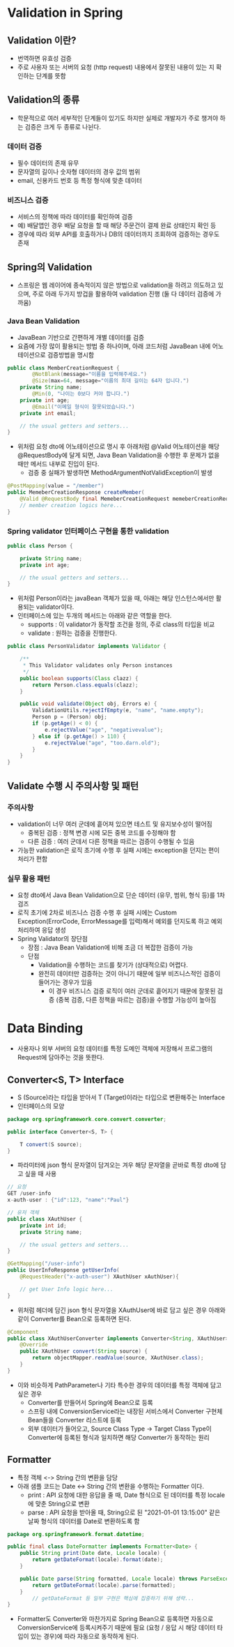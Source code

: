 # Validation in Spring
## Validation 이란?
- 번역하면 유효성 검증
- 주로 사용자 또는 서버의 요청 (http request) 내용에서 잘못된 내용이 있는 지 확인하는 단계를 뜻함

## Validation의 종류
- 학문적으로 여러 세부적인 단계들이 있기도 하지만 실제로 개발자가 주로 챙겨야 하는 검증은 크게 두 종류로 나뉜다.

### 데이터 검증
- 필수 데이터의 존재 유무
- 문자열의 길이나 숫자형 데이터의 경우 값의 범위
- email, 신용카드 번호 등 특정 형식에 맞춘 데이터

### 비즈니스 검증 
- 서비스의 정책에 따라 데이터를 확인하여 검증
- 예) 배달앱인 경우 배달 요청을 할 때 해당 주문건이 결제 완료 상태인지 확인 등
- 경우에 따라 외부 API를 호출하거나 DB의 데이터까지 조회하여 검증하는 경우도 존재

## Spring의 Validation
- 스프링은 웹 레이어에 종속적이지 않은 방법으로 validation을 하려고 의도하고 있으며, 주로
아래 두가지 방겁을 활용하여 validation 진행 (둘 다 데이터 검증에 가까움)

### Java Bean Validation
- JavaBean 기반으로 간편하게 개별 데이터를 검증
- 요즘에 가장 많이 활용되는 방법 중 하나이며, 아래 코드처럼 JavaBean 내에
어노테이션으로 검증방법을 명시함
```java
public class MemberCreationRequest {
		@NotBlank(message="이름을 입력해주세요.")
		@Size(max=64, message="이름의 최대 길이는 64자 입니다.")
    private String name;
		@Min(0, "나이는 0보다 커야 합니다.")
    private int age;
		@Email("이메일 형식이 잘못되었습니다.")
    private int email;

    // the usual getters and setters...
}
```
- 위처럼 요청 dto에 어노테이션으로 명시 후 아래처럼 @Valid 어노테이션을 해당 @RequestBody에 
달게 되면, Java Bean Validation을 수행한 후 문제가 없을 때만 메서드 내부로 진입이 된다.
    - 검증 중 실패가 발생하면 MethodArgumentNotValidException이 발생
```java
@PostMapping(value = "/member")
public MemeberCreationResponse createMember(
	@Valid @RequestBody final MemeberCreationRequest memeberCreationRequest) {
	// member creation logics here...
}
```
### Spring validator 인터페이스 구현을 통한 validation
```java
public class Person {

    private String name;
    private int age;

    // the usual getters and setters...
}
```
- 위처럼 Person이라는 javaBean 객체가 있을 때, 아래는 해당 인스턴스에서만 활용되는 validator이다.
- 인터페이스에 있는 두개의 메서드는 아래와 같은 역할을 한다.
    - supports : 이 validator가 동작할 조건을 정의, 주로 class의 타입을 비교
    - validate : 원하는 검증을 진행한다.
```java
public class PersonValidator implements Validator {

    /**
     * This Validator validates only Person instances
     */
    public boolean supports(Class clazz) {
        return Person.class.equals(clazz);
    }

    public void validate(Object obj, Errors e) {
        ValidationUtils.rejectIfEmpty(e, "name", "name.empty");
        Person p = (Person) obj;
        if (p.getAge() < 0) {
            e.rejectValue("age", "negativevalue");
        } else if (p.getAge() > 110) {
            e.rejectValue("age", "too.darn.old");
        }
    }
}
```

## Validate 수행 시 주의사항 및 패턴
### 주의사항
- validation이 너무 여러 군데에 흩어져 있으면 테스트 및 유지보수성이 떨어짐
    - 중복된 검증 : 정책 변경 시에 모든 중복 코드를 수정해야 함
    - 다른 검증 : 여러 군데서 다른 정책을 따르는 검증이 수행될 수 있음
- 가능한 validation은 로직 초기에 수행 후 실패 시에는 exception을 던지는 편이 처리가 편함

### 실무 활용 패턴
- 요청 dto에서 Java Bean Validation으로 단순 데이터 (유무, 범위, 형식 등)를 1차 검즈
- 로직 초기에 2차로 비즈니스 검증 수행 후 실패 시에는 Custom Exception(ErrorCode, ErrorMessage를 입력)해서
예외를 던지도록 하고 예외처리하여 응답 생성
- Spring Validator의 장단점
    - 장점 : Java Bean Validation에 비해 조금 더 복잡한 검증이 가능
    - 단점
        - Validation을 수행하는 코드를 찾기가 (상대적으로) 어렵다.
        - 완전히 데이터만 검증하는 것이 아니기 때문에 일부 비즈니스적인 검증이 들어가는 경우가 있음
            - 이 경우 비즈니스 검증 로직이 여러 군데로 흩어지기 때문에 잘못된 검증
              (중복 검증, 다른 정책을 따르는 검증)을 수행할 가능성이 높아짐

# Data Binding
- 사용자나 외부 서버의 요청 데이터를 특정 도메인 객체에 저장해서 프로그램의
Request에 담아주는 것을 뜻한다.
  
## Converter<S, T> Interface
- S (Source)라는 타입을 받아서 T (Target)이라는 타입으로 변환해주는 Interface
- 인터페이스의 모양
```java
package org.springframework.core.convert.converter;

public interface Converter<S, T> {

    T convert(S source);
}
```
- 파라미터에 json 형식 문자열이 담겨오는 겨우 해당 문자열을 곧바로 특정 dto에 담고 싶을 때 사용
```java
// 요청
GET /user-info 
x-auth-user : {"id":123, "name":"Paul"}

// 유저 객체
public class XAuthUser {
	private int id;
	private String name;

	// the usual getters and setters...
}

@GetMapping("/user-info")
public UserInfoResponse getUserInfo(
    @RequestHeader("x-auth-user") XAuthUser xAuthUser){

    // get User Info logic here...
}
```
- 위처럼 헤더에 담긴 json 형식 문자열을 XAuthUser에 바로 담고 싶은 경우
아래와 같이 Converter를 Bean으로 등록하면 된다.
```java
@Component
public class XAuthUserConverter implements Converter<String, XAuthUser> {
	@Override
	public XAuthUser convert(String source) {
		return objectMapper.readValue(source, XAuthUser.class);
	}
}
```
- 이와 비슷하게 PathParameter나 기타 특수한 경우의 데이터를 특정 객체에 담고 싶은 경우
    - Converter를 만들어서 Spring에 Bean으로 등록
    - 스프링 내에 ConversionService라는 내장된 서비스에서 Converter 구현체 Bean들을
    Converter 리스트에 등록
    - 외부 데이터가 들어오고, Source Class Type -> Target Class Type이 Converter에 등록된 형식과 
    일치하면 해당 Converter가 동작하는 원리
      
## Formatter
- 특정 객체 <-> String 간의 변환을 담당
- 아래 샘플 코드는 Date <-> String 간의 변환을 수행하는 Formatter 이다.
    - print : API 요청에 대한 응답을 줄 때, Date 형식으로 된 데이터를 특정 locale에 맞춘 String으로 변환
    - parse : API 요청을 받아올 때, String으로 된 "2021-01-01 13:15:00" 같은 날짜 형식의 데이터를 Date로 변환하도록 함

```java
package org.springframework.format.datetime;

public final class DateFormatter implements Formatter<Date> {
    public String print(Date date, Locale locale) {
        return getDateFormat(locale).format(date);
    }

    public Date parse(String formatted, Locale locale) throws ParseException {
        return getDateFormat(locale).parse(formatted);
    }
		// getDateFormat 등 일부 구현은 핵심에 집중하기 위해 생략... 
}
```
- Formatter도 Converter와 마찬가지로 Spring Bean으로 등록하면 자동으로 ConversionService에 등록시켜주기 때문에 필요
  (요청 / 응답 시 해당 데이터 타입이 있는 경우)에 따라 자동으로 동작하게 된다.

